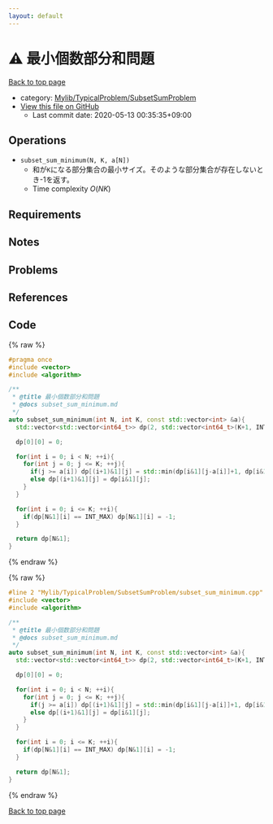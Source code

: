 ```yaml
---
layout: default
---
```


<!-- mathjax config similar to math.stackexchange -->
<script type="text/javascript" async
  src="https://cdnjs.cloudflare.com/ajax/libs/mathjax/2.7.5/MathJax.js?config=TeX-MML-AM_CHTML">
</script>
<script type="text/x-mathjax-config">
  MathJax.Hub.Config({
    TeX: { equationNumbers: { autoNumber: "AMS" }},
    tex2jax: {
      inlineMath: [ ['$','$'] ],
      processEscapes: true
    },
    "HTML-CSS": { matchFontHeight: false },
    displayAlign: "left",
    displayIndent: "2em"
  });
</script>

<script type="text/javascript" src="https://cdnjs.cloudflare.com/ajax/libs/jquery/3.4.1/jquery.min.js"></script>
<script src="https://cdn.jsdelivr.net/npm/jquery-balloon-js@1.1.2/jquery.balloon.min.js" integrity="sha256-ZEYs9VrgAeNuPvs15E39OsyOJaIkXEEt10fzxJ20+2I=" crossorigin="anonymous"></script>
<script type="text/javascript" src="../../../../assets/js/copy-button.js"></script>
<link rel="stylesheet" href="../../../../assets/css/copy-button.css" />


# :warning: 最小個数部分和問題

<a href="../../../../index.html">Back to top page</a>

* category: <a href="../../../../index.html#2e380218d9fd214c2f91a8ade734af1c">Mylib/TypicalProblem/SubsetSumProblem</a>
* <a href="{{ site.github.repository_url }}/blob/master/Mylib/TypicalProblem/SubsetSumProblem/subset_sum_minimum.cpp">View this file on GitHub</a>
    - Last commit date: 2020-05-13 00:35:35+09:00




## Operations

- `subset_sum_minimum(N, K, a[N])`
	-  和が`K`になる部分集合の最小サイズ。そのような部分集合が存在しないとき-1を返す。
	- Time complexity $O(NK)$

## Requirements

## Notes

## Problems

## References



## Code

<a id="unbundled"></a>
{% raw %}
```cpp
#pragma once
#include <vector>
#include <algorithm>

/**
 * @title 最小個数部分和問題
 * @docs subset_sum_minimum.md
 */
auto subset_sum_minimum(int N, int K, const std::vector<int> &a){
  std::vector<std::vector<int64_t>> dp(2, std::vector<int64_t>(K+1, INT_MAX));

  dp[0][0] = 0;

  for(int i = 0; i < N; ++i){
    for(int j = 0; j <= K; ++j){
      if(j >= a[i]) dp[(i+1)&1][j] = std::min(dp[i&1][j-a[i]]+1, dp[i&1][j]);
      else dp[(i+1)&1][j] = dp[i&1][j];
    }
  }

  for(int i = 0; i <= K; ++i){
    if(dp[N&1][i] == INT_MAX) dp[N&1][i] = -1;
  }

  return dp[N&1];
}

```
{% endraw %}

<a id="bundled"></a>
{% raw %}
```cpp
#line 2 "Mylib/TypicalProblem/SubsetSumProblem/subset_sum_minimum.cpp"
#include <vector>
#include <algorithm>

/**
 * @title 最小個数部分和問題
 * @docs subset_sum_minimum.md
 */
auto subset_sum_minimum(int N, int K, const std::vector<int> &a){
  std::vector<std::vector<int64_t>> dp(2, std::vector<int64_t>(K+1, INT_MAX));

  dp[0][0] = 0;

  for(int i = 0; i < N; ++i){
    for(int j = 0; j <= K; ++j){
      if(j >= a[i]) dp[(i+1)&1][j] = std::min(dp[i&1][j-a[i]]+1, dp[i&1][j]);
      else dp[(i+1)&1][j] = dp[i&1][j];
    }
  }

  for(int i = 0; i <= K; ++i){
    if(dp[N&1][i] == INT_MAX) dp[N&1][i] = -1;
  }

  return dp[N&1];
}

```
{% endraw %}

<a href="../../../../index.html">Back to top page</a>

